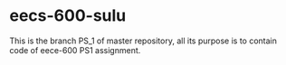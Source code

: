 # eecs-600-sulu
This is the branch PS_1 of master repository, all its purpose is to contain code of eece-600 PS1 assignment.
